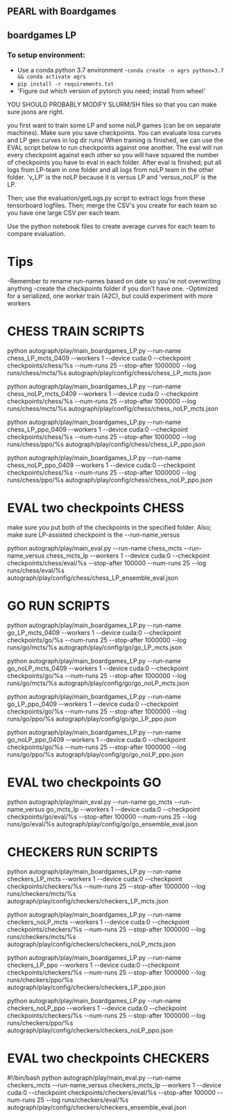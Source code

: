 ## PEARL with Boardgames

## boardgames LP 

### To setup environment:

- Use a conda python 3.7 environment
-`conda create -n agrs python=3.7 && conda activate agrs`
- `pip install -r requirements.txt`
- 'Figure out which version of pytorch you need; install from wheel'


YOU SHOULD PROBABLY MODIFY SLURM/SH files so that you can make sure jsons are right.

you first want to train some LP and some noLP games (can be on separate machines). 
Make sure you save checkpoints. You can evaluate loss curves and LP gen curves in log dir runs/
When training is finished, we can use the EVAL script below to run checkpoints against one another. 
The eval will run every checkpoint against each
other so you will have squared the number of checkpoints you have to eval in each folder. 
After eval is finished; put all logs from LP-team in one folder and all logs from noLP team in the other folder. 
'v_LP' is the noLP because it is versus LP and 'versus_noLP' is the LP. 

Then; use the evaluation/getLogs.py script to extract logs from these tensorboard logfiles. 
Then; merge the CSV's you create for each team so you have one large CSV per each team. 

Use the python notebook files to create average curves for each team to compare evaluation. 


# Tips
-Remember to rename run-names based on date so you're not overwriting anything
-create the checkpoints folder if you don't have one.
-Optimized for a serialized, one worker train (A2C), but could experiment with more workers


# CHESS TRAIN SCRIPTS
python autograph/play/main_boardgames_LP.py --run-name chess_LP_mcts_0409 --workers 1
                                        --device cuda:0 --checkpoint checkpoints/chess/%s --num-runs 25
                                        --stop-after 1000000 --log runs/chess/mcts/%s  autograph/play/config/chess/chess_LP_mcts.json

python autograph/play/main_boardgames_LP.py --run-name chess_noLP_mcts_0409 --workers 1
                                        --device cuda:0 --checkpoint checkpoints/chess/%s --num-runs 25
                                        --stop-after 1000000 --log runs/chess/mcts/%s  autograph/play/config/chess/chess_noLP_mcts.json

python autograph/play/main_boardgames_LP.py --run-name chess_LP_ppo_0409 --workers 1
                                        --device cuda:0 --checkpoint checkpoints/chess/%s --num-runs 25
                                        --stop-after 1000000 --log runs/chess/ppo/%s  autograph/play/config/chess/chess_LP_ppo.json

python autograph/play/main_boardgames_LP.py --run-name chess_noLP_ppo_0409 --workers 1
                                        --device cuda:0 --checkpoint checkpoints/chess/%s --num-runs 25
                                        --stop-after 1000000 --log runs/chess/ppo/%s  autograph/play/config/chess/chess_noLP_ppo.json

# EVAL two checkpoints CHESS
make sure you put both of the checkpoints in the specified folder. Also; make sure LP-assisted checkpoint is the --run-name_versus


python autograph/play/main_eval.py --run-name chess_mcts --run-name_versus chess_mcts_lp  --workers 1 --device cuda:0 --checkpoint checkpoints/chess/eval/%s
                                        --stop-after 100000 --num-runs 25  --log runs/chess/eval/%s  autograph/play/config/chess/chess_LP_ensemble_eval.json

# GO RUN SCRIPTS

python autograph/play/main_boardgames_LP.py --run-name go_LP_mcts_0409 --workers 1
                                    --device cuda:0 --checkpoint checkpoints/go/%s
                                    --num-runs 25 --stop-after 1000000 --log runs/go/mcts/%s  autograph/play/config/go/go_LP_mcts.json

python autograph/play/main_boardgames_LP.py --run-name go_noLP_mcts_0409 --workers 1
                                    --device cuda:0 --checkpoint checkpoints/go/%s
                                    --num-runs 25 --stop-after 1000000 --log runs/go/mcts/%s  autograph/play/config/go/go_noLP_mcts.json

python autograph/play/main_boardgames_LP.py --run-name go_LP_ppo_0409 --workers 1
                                    --device cuda:0 --checkpoint checkpoints/go/%s
                                    --num-runs 25 --stop-after 1000000 --log runs/go/ppo/%s  autograph/play/config/go/go_LP_ppo.json

python autograph/play/main_boardgames_LP.py --run-name go_noLP_ppo_0409 --workers 1
                                    --device cuda:0 --checkpoint checkpoints/go/%s
                                    --num-runs 25 --stop-after 1000000 --log runs/go/ppo/%s  autograph/play/config/go/go_noLP_ppo.json

# EVAL two checkpoints GO
python autograph/play/main_eval.py --run-name go_mcts --run-name_versus go_mcts_lp  --workers 1 --device cuda:0 --checkpoint checkpoints/go/eval/%s
                                        --stop-after 100000 --num-runs 25  --log runs/go/eval/%s  autograph/play/config/go/go_ensemble_eval.json


# CHECKERS RUN SCRIPTS

python autograph/play/main_boardgames_LP.py --run-name checkers_LP_mcts --workers 1
                                    --device cuda:0 --checkpoint checkpoints/checkers/%s
                                    --num-runs 25 --stop-after 1000000 --log runs/checkers/mcts/%s  autograph/play/config/checkers/checkers_LP_mcts.json

python autograph/play/main_boardgames_LP.py --run-name checkers_noLP_mcts --workers 1
                                    --device cuda:0 --checkpoint checkpoints/checkers/%s
                                    --num-runs 25 --stop-after 1000000 --log runs/checkers/mcts/%s  autograph/play/config/checkers/checkers_noLP_mcts.json


python autograph/play/main_boardgames_LP.py --run-name checkers_LP_ppo --workers 1
                                    --device cuda:0 --checkpoint checkpoints/checkers/%s
                                    --num-runs 25 --stop-after 1000000 --log runs/checkers/ppo/%s  autograph/play/config/checkers/checkers_LP_ppo.json

python autograph/play/main_boardgames_LP.py --run-name checkers_noLP_ppo --workers 1
                                    --device cuda:0 --checkpoint checkpoints/checkers/%s
                                    --num-runs 25 --stop-after 1000000 --log runs/checkers/ppo/%s  autograph/play/config/checkers/checkers_noLP_ppo.json


# EVAL two checkpoints CHECKERS
#!/bin/bash
python autograph/play/main_eval.py --run-name checkers_mcts --run-name_versus checkers_mcts_lp  --workers 1 --device cuda:0 --checkpoint checkpoints/checkers/eval/%s
                                        --stop-after 100000 --num-runs 25  --log runs/checkers/eval/%s  autograph/play/config/checkers/checkers_ensemble_eval.json

